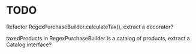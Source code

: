 # TODO

Refactor RegexPurchaseBuilder.calculateTax(), extract a decorator?

taxedProducts in RegexPurchaseBuilder is a catalog of products, extract a Catalog interface? 
